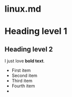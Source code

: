 # linux.md
# Heading level 1
## Heading level 2
I just love **bold text**.
- First item
- Second item
- Third item
- Fourth item
- 
